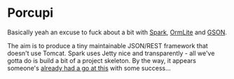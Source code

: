 Porcupi
=======

Basically yeah an excuse to fuck about a bit with [Spark](http://sparkjava.com), [OrmLite](http://ormlite.com/)
and [GSON](https://code.google.com/p/google-gson/).

The aim is to produce a tiny maintainable JSON/REST framework that doesn't use Tomcat. Spark uses Jetty 
nice and transparently - all we've gotta do is build a bit of a project skeleton. By the way, it appears
someone's [already had a go at this](http://www.boxuk.com/blog/creating-rest-api-quickly-using-pure-java/)
with some success...
